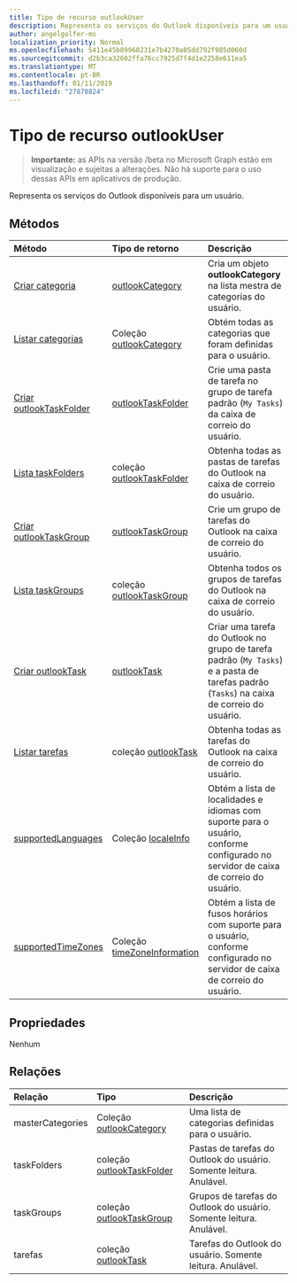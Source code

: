 ```yaml
---
title: Tipo de recurso outlookUser
description: Representa os serviços do Outlook disponíveis para um usuário.
author: angelgolfer-ms
localization_priority: Normal
ms.openlocfilehash: 5411e45b89968231e7b4270a05dd792f985d060d
ms.sourcegitcommit: d2b3ca32602ffa76cc7925d7f4d1e2258e611ea5
ms.translationtype: MT
ms.contentlocale: pt-BR
ms.lasthandoff: 01/11/2019
ms.locfileid: "27878824"
---
```

# <a name="outlookuser-resource-type"></a>Tipo de recurso outlookUser

> **Importante:** as APIs na versão /beta no Microsoft Graph estão em visualização e sujeitas a alterações. Não há suporte para o uso dessas APIs em aplicativos de produção.

Representa os serviços do Outlook disponíveis para um usuário.


## <a name="methods"></a>Métodos

| Método           | Tipo de retorno    |Descrição|
|:---------------|:--------|:----------|
|[Criar categoria](../api/outlookuser-post-mastercategories.md) | [outlookCategory](outlookcategory.md) |Cria um objeto **outlookCategory** na lista mestra de categorias do usuário.|
|[Listar categorias](../api/outlookuser-list-mastercategories.md) | Coleção [outlookCategory](outlookcategory.md) |Obtém todas as categorias que foram definidas para o usuário.|
|[Criar outlookTaskFolder](../api/outlookuser-post-taskfolders.md) |[outlookTaskFolder](outlooktaskfolder.md)| Crie uma pasta de tarefa no grupo de tarefa padrão (`My Tasks`) da caixa de correio do usuário.|
|[Lista taskFolders](../api/outlookuser-list-taskfolders.md) |coleção [outlookTaskFolder](outlooktaskfolder.md)| Obtenha todas as pastas de tarefas do Outlook na caixa de correio do usuário.|
|[Criar outlookTaskGroup](../api/outlookuser-post-taskgroups.md) |[outlookTaskGroup](outlooktaskgroup.md)| Crie um grupo de tarefas do Outlook na caixa de correio do usuário.|
|[Lista taskGroups](../api/outlookuser-list-taskgroups.md) |coleção [outlookTaskGroup](outlooktaskgroup.md)| Obtenha todos os grupos de tarefas do Outlook na caixa de correio do usuário.|
|[Criar outlookTask](../api/outlookuser-post-tasks.md) |[outlookTask](outlooktask.md)| Criar uma tarefa do Outlook no grupo de tarefa padrão (`My Tasks`) e a pasta de tarefas padrão (`Tasks`) na caixa de correio do usuário.|
|[Listar tarefas](../api/outlookuser-list-tasks.md) |coleção [outlookTask](outlooktask.md)| Obtenha todas as tarefas do Outlook na caixa de correio do usuário.|
|[supportedLanguages](../api/outlookuser-supportedlanguages.md) | Coleção [localeInfo](localeinfo.md) | Obtém a lista de localidades e idiomas com suporte para o usuário, conforme configurado no servidor de caixa de correio do usuário. |
|[supportedTimeZones](../api/outlookuser-supportedtimezones.md) | Coleção [timeZoneInformation](timezoneinformation.md) | Obtém a lista de fusos horários com suporte para o usuário, conforme configurado no servidor de caixa de correio do usuário. |


## <a name="properties"></a>Propriedades
Nenhum

## <a name="relationships"></a>Relações
| Relação | Tipo   |Descrição|
|:---------------|:--------|:----------|
|masterCategories|Coleção [outlookCategory](../resources/outlookcategory.md)| Uma lista de categorias definidas para o usuário. | 
|taskFolders|coleção [outlookTaskFolder](outlooktaskfolder.md)| Pastas de tarefas do Outlook do usuário. Somente leitura. Anulável.|
|taskGroups|coleção [outlookTaskGroup](outlooktaskgroup.md)| Grupos de tarefas do Outlook do usuário. Somente leitura. Anulável.|
|tarefas|coleção [outlookTask](outlooktask.md)| Tarefas do Outlook do usuário. Somente leitura. Anulável.|

<!-- uuid: 8fcb5dbc-d5aa-4681-8e31-b001d5168d79
2015-10-25 14:57:30 UTC -->
<!-- {
  "type": "#page.annotation",
  "description": "outlookUser resource",
  "keywords": "",
  "section": "documentation",
  "tocPath": ""
}-->

